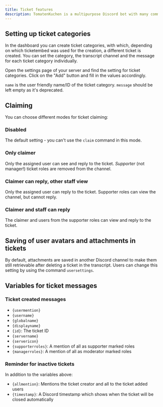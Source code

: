 ```yaml
---
title: Ticket features
description: TomatenKuchen is a multipurpose Discord bot with many common and innovative features for your server. Explains the ticket system and the setup
---
```


## Setting up ticket categories

In the dashboard you can create ticket categories, with which, depending on which ticketembed was used for the creation, a different ticket is created.
You can set the category, the transcript channel and the message for each ticket category individually.

Open the settings page of your server and find the setting for ticket categories. Click on the "Add" button and fill in the values accordingly.

`name` is the user friendly name/ID of the ticket category. `message` should be left empty as it's deprecated.

## Claiming
You can choose different modes for ticket claiming:

### Disabled
The default setting - you can't use the `claim` command in this mode.

### Only claimer
Only the assigned user can see and reply to the ticket. *Supporter* (not manager!) ticket roles are removed from the channel.

### Claimer can reply, other staff view
Only the assigned user can reply to the ticket. Supporter roles can view the channel, but cannot reply.

### Claimer and staff can reply
The claimer and users from the supporter roles can view and reply to the ticket.

## Saving of user avatars and attachments in tickets
By default, attachments are saved in another Discord channel to make them still retrievable after deleting a ticket in the transcript.
Users can change this setting by using the command `usersettings`.

## Variables for ticket messages

### Ticket created messages

- `{usermention}`
- `{username}`
- `{globalname}`
- `{displayname}`
- `{id}`: The ticket ID
- `{servername}`
- `{servericon}`
- `{supporterroles}`: A mention of all as supporter marked roles
- `{managerroles}`: A mention of all as moderator marked roles

### Reminder for inactive tickets

In addition to the variables above:

- `{allmention}`: Mentions the ticket creator and all to the ticket added users
- `{timestamp}`: A Discord timestamp which shows when the ticket will be closed automatically
